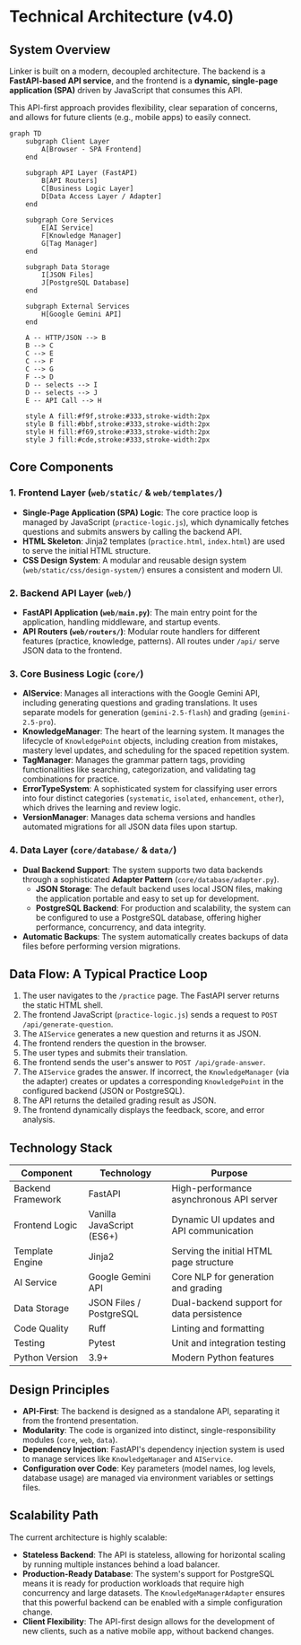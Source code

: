 # Technical Architecture (v4.0)

## System Overview

Linker is built on a modern, decoupled architecture. The backend is a **FastAPI-based API service**, and the frontend is a **dynamic, single-page application (SPA)** driven by JavaScript that consumes this API.

This API-first approach provides flexibility, clear separation of concerns, and allows for future clients (e.g., mobile apps) to easily connect.

```mermaid
graph TD
    subgraph Client Layer
        A[Browser - SPA Frontend]
    end

    subgraph API Layer (FastAPI)
        B[API Routers]
        C[Business Logic Layer]
        D[Data Access Layer / Adapter]
    end

    subgraph Core Services
        E[AI Service]
        F[Knowledge Manager]
        G[Tag Manager]
    end

    subgraph Data Storage
        I[JSON Files]
        J[PostgreSQL Database]
    end

    subgraph External Services
        H[Google Gemini API]
    end

    A -- HTTP/JSON --> B
    B --> C
    C --> E
    C --> F
    C --> G
    F --> D
    D -- selects --> I
    D -- selects --> J
    E -- API Call --> H

    style A fill:#f9f,stroke:#333,stroke-width:2px
    style B fill:#bbf,stroke:#333,stroke-width:2px
    style H fill:#f69,stroke:#333,stroke-width:2px
    style J fill:#cde,stroke:#333,stroke-width:2px
```

## Core Components

### 1. Frontend Layer (`web/static/` & `web/templates/`)
- **Single-Page Application (SPA) Logic**: The core practice loop is managed by JavaScript (`practice-logic.js`), which dynamically fetches questions and submits answers by calling the backend API.
- **HTML Skeleton**: Jinja2 templates (`practice.html`, `index.html`) are used to serve the initial HTML structure.
- **CSS Design System**: A modular and reusable design system (`web/static/css/design-system/`) ensures a consistent and modern UI.

### 2. Backend API Layer (`web/`)
- **FastAPI Application (`web/main.py`)**: The main entry point for the application, handling middleware, and startup events.
- **API Routers (`web/routers/`)**: Modular route handlers for different features (practice, knowledge, patterns). All routes under `/api/` serve JSON data to the frontend.

### 3. Core Business Logic (`core/`)
- **AIService**: Manages all interactions with the Google Gemini API, including generating questions and grading translations. It uses separate models for generation (`gemini-2.5-flash`) and grading (`gemini-2.5-pro`).
- **KnowledgeManager**: The heart of the learning system. It manages the lifecycle of `KnowledgePoint` objects, including creation from mistakes, mastery level updates, and scheduling for the spaced repetition system.
- **TagManager**: Manages the grammar pattern tags, providing functionalities like searching, categorization, and validating tag combinations for practice.
- **ErrorTypeSystem**: A sophisticated system for classifying user errors into four distinct categories (`systematic`, `isolated`, `enhancement`, `other`), which drives the learning and review logic.
- **VersionManager**: Manages data schema versions and handles automated migrations for all JSON data files upon startup.

### 4. Data Layer (`core/database/` & `data/`)
- **Dual Backend Support**: The system supports two data backends through a sophisticated **Adapter Pattern** (`core/database/adapter.py`).
  - **JSON Storage**: The default backend uses local JSON files, making the application portable and easy to set up for development.
  - **PostgreSQL Backend**: For production and scalability, the system can be configured to use a PostgreSQL database, offering higher performance, concurrency, and data integrity.
- **Automatic Backups**: The system automatically creates backups of data files before performing version migrations.

## Data Flow: A Typical Practice Loop

1.  The user navigates to the `/practice` page. The FastAPI server returns the static HTML shell.
2.  The frontend JavaScript (`practice-logic.js`) sends a request to `POST /api/generate-question`.
3.  The `AIService` generates a new question and returns it as JSON.
4.  The frontend renders the question in the browser.
5.  The user types and submits their translation.
6.  The frontend sends the user's answer to `POST /api/grade-answer`.
7.  The `AIService` grades the answer. If incorrect, the `KnowledgeManager` (via the adapter) creates or updates a corresponding `KnowledgePoint` in the configured backend (JSON or PostgreSQL).
8.  The API returns the detailed grading result as JSON.
9.  The frontend dynamically displays the feedback, score, and error analysis.

## Technology Stack

| Component | Technology | Purpose |
|-----------|------------|---------|
| Backend Framework | FastAPI | High-performance asynchronous API server |
| Frontend Logic | Vanilla JavaScript (ES6+) | Dynamic UI updates and API communication |
| Template Engine | Jinja2 | Serving the initial HTML page structure |
| AI Service | Google Gemini API | Core NLP for generation and grading |
| Data Storage | JSON Files / PostgreSQL | Dual-backend support for data persistence |
| Code Quality | Ruff | Linting and formatting |
| Testing | Pytest | Unit and integration testing |
| Python Version | 3.9+ | Modern Python features |

## Design Principles

- **API-First**: The backend is designed as a standalone API, separating it from the frontend presentation.
- **Modularity**: The code is organized into distinct, single-responsibility modules (`core`, `web`, `data`).
- **Dependency Injection**: FastAPI's dependency injection system is used to manage services like `KnowledgeManager` and `AIService`.
- **Configuration over Code**: Key parameters (model names, log levels, database usage) are managed via environment variables or settings files.

## Scalability Path

The current architecture is highly scalable:
- **Stateless Backend**: The API is stateless, allowing for horizontal scaling by running multiple instances behind a load balancer.
- **Production-Ready Database**: The system's support for PostgreSQL means it is ready for production workloads that require high concurrency and large datasets. The `KnowledgeManagerAdapter` ensures that this powerful backend can be enabled with a simple configuration change.
- **Client Flexibility**: The API-first design allows for the development of new clients, such as a native mobile app, without backend changes.
